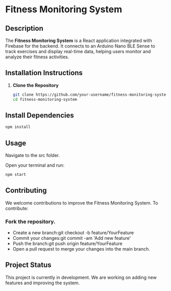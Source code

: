# Fitness Monitoring System

## Description

The **Fitness Monitoring System** is a React application integrated with Firebase for the backend. It connects to an Arduino Nano BLE Sense to track exercises and display real-time data, helping users monitor and analyze their fitness activities.

## Installation Instructions

1. **Clone the Repository**

   ```bash
   git clone https://github.com/your-username/fitness-monitoring-system.git
   cd fitness-monitoring-system
   ```
## Install Dependencies
 ```bash
npm install
```
## Usage
Navigate to the src folder.

Open your terminal and run:
```bash
npm start
```
## Contributing
We welcome contributions to improve the Fitness Monitoring System. To contribute:

### Fork the repository.

+ Create a new branch:git checkout -b feature/YourFeature
+ Commit your changes:git commit -am 'Add new feature'
+ Push the branch:git push origin feature/YourFeature
+ Open a pull request to merge your changes into the main branch.

## Project Status
This project is currently in development. We are working on adding new features and improving the system.
